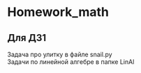 # Homework_math
## Для ДЗ1
Задача про улитку в файле snail.py <br>
Задачи по линейной алгебре в папке LinAl
